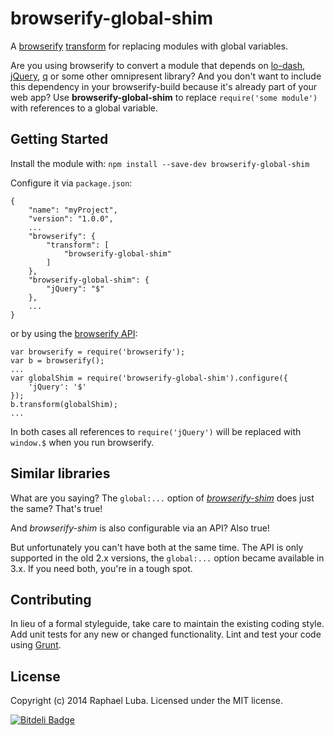 # browserify-global-shim

A [browserify](http://browserify.org) [transform](https://github.com/substack/node-browserify#btransformopts-tr) for replacing modules with global variables.

Are you using browserify to convert a module that depends on [lo-dash](http://lodash.com), [jQuery](http://jquery.com), [q](http://documentup.com/kriskowal/q/) or some other omnipresent library? And you don't want to include this dependency in your browserify-build because it's already part of your web app? Use **browserify-global-shim** to replace `require('some module')` with references to a global variable.

## Getting Started
Install the module with: `npm install --save-dev browserify-global-shim`

Configure it via `package.json`:

```
{
    "name": "myProject",
    "version": "1.0.0",
    ...
	"browserify": {
		"transform": [
			"browserify-global-shim"
		]
	},
    "browserify-global-shim": {
    	"jQuery": "$"
    },
    ...
}
```

or by using the [browserify API](https://github.com/substack/node-browserify#api-example):

```
var browserify = require('browserify');
var b = browserify();
...
var globalShim = require('browserify-global-shim').configure({
	'jQuery': '$'
});
b.transform(globalShim);
...
```

In both cases all references to `require('jQuery')` will be replaced with `window.$` when you run browserify.

## Similar libraries

What are you saying? The `global:...` option of [*browserify-shim*](https://github.com/thlorenz/browserify-shim) does just the same? That's true!

And *browserify-shim* is also  configurable via an API? Also true!

But unfortunately you can't have both at the same time. The API is only supported in the old 2.x versions, the `global:...` option became available in 3.x. If you need both, you're in a tough spot.


## Contributing
In lieu of a formal styleguide, take care to maintain the existing coding style. Add unit tests for any new or changed functionality. Lint and test your code using [Grunt](http://gruntjs.com/).


## License
Copyright (c) 2014 Raphael Luba. Licensed under the MIT license.

[![Bitdeli Badge](https://d2weczhvl823v0.cloudfront.net/rluba/browserify-global-shim/trend.png)](https://bitdeli.com/free "Bitdeli Badge")
